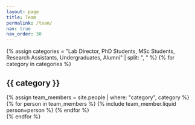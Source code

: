 ```yaml
---
layout: page
title: Team
permalink: /team/
nav: true
nav_order: 30
---
```


<!-- Link to the new CSS file -->
<link rel="stylesheet" href="/assets/css/team.css">

{% assign categories = "Lab Director, PhD Students, MSc Students, Research Assistants, Undergraduates, Alumni" | split: ", " %}
{% for category in categories %}
  <h2>{{ category }}</h2>
  {% assign team_members = site.people | where: "category", category %}
  <div class="category-group">
    {% for person in team_members %}
      {% include team_member.liquid person=person %}
    {% endfor %}
  </div>
{% endfor %}
